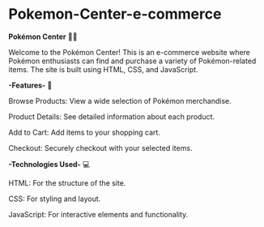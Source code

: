 # Pokemon-Center-e-commerce

**Pokémon Center** 🛒✨

Welcome to the Pokémon Center! This is an e-commerce website where Pokémon enthusiasts can find and purchase a variety of Pokémon-related items. The site is built using HTML, CSS, and JavaScript.

**-Features-** 🌟

Browse Products: View a wide selection of Pokémon merchandise.

Product Details: See detailed information about each product.

Add to Cart: Add items to your shopping cart.

Checkout: Securely checkout with your selected items.

**-Technologies Used-** 💻

HTML: For the structure of the site.

CSS: For styling and layout.

JavaScript: For interactive elements and functionality.
